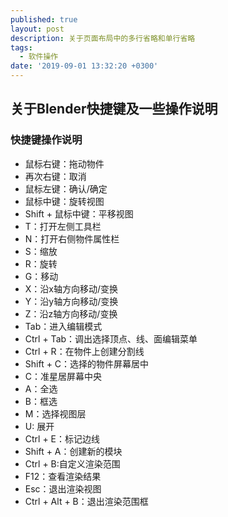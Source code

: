 ```yaml
---
published: true
layout: post
description: 关于页面布局中的多行省略和单行省略
tags:
  - 软件操作
date: '2019-09-01 13:32:20 +0300'
---
```

## 关于Blender快捷键及一些操作说明

### 快捷键操作说明

- 鼠标右键：拖动物件
- 再次右键：取消
- 鼠标左键：确认/确定
- 鼠标中键：旋转视图
- Shift + 鼠标中键：平移视图
- T：打开左侧工具栏
- N：打开右侧物件属性栏
- S：缩放
- R：旋转
- G：移动
- X：沿x轴方向移动/变换
- Y：沿y轴方向移动/变换
- Z：沿z轴方向移动/变换
- Tab：进入编辑模式
- Ctrl + Tab：调出选择顶点、线、面编辑菜单
- Ctrl + R：在物件上创建分割线
- Shift + C：选择的物件屏幕居中
- C：准星居屏幕中央
- A：全选
- B：框选
- M：选择视图层
- U: 展开
- Ctrl + E：标记边线
- Shift + A：创建新的模块
- Ctrl + B:自定义渲染范围
- F12：查看渲染结果
- Esc：退出渲染视图
- Ctrl + Alt + B：退出渲染范围框
